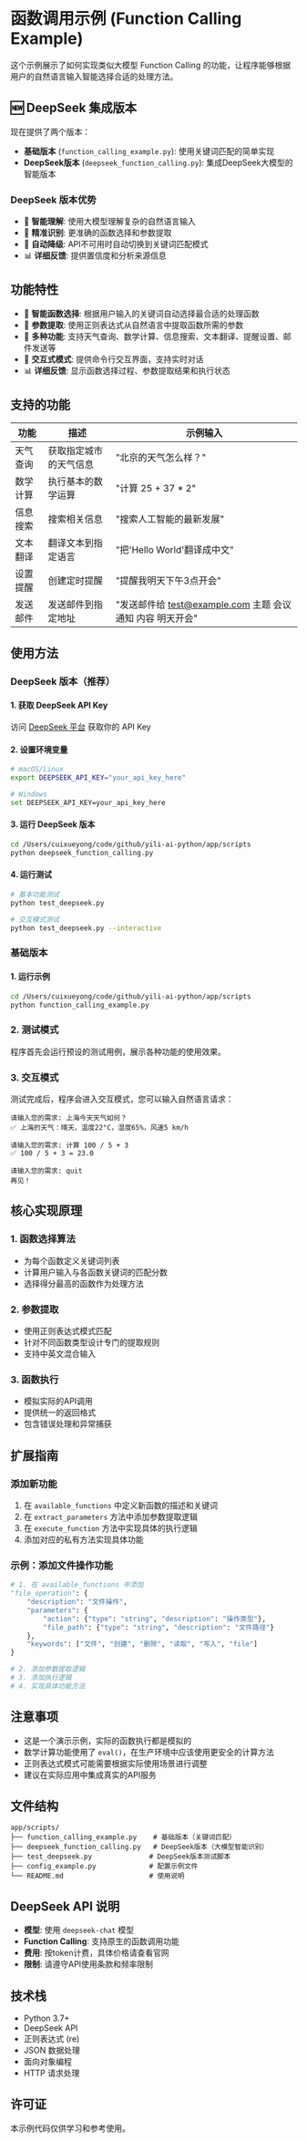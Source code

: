 # 函数调用示例 (Function Calling Example)

这个示例展示了如何实现类似大模型 Function Calling 的功能，让程序能够根据用户的自然语言输入智能选择合适的处理方法。

## 🆕 DeepSeek 集成版本

现在提供了两个版本：
- **基础版本** (`function_calling_example.py`): 使用关键词匹配的简单实现
- **DeepSeek版本** (`deepseek_function_calling.py`): 集成DeepSeek大模型的智能版本

### DeepSeek 版本优势
- 🧠 **智能理解**: 使用大模型理解复杂的自然语言输入
- 🎯 **精准识别**: 更准确的函数选择和参数提取
- 🔄 **自动降级**: API不可用时自动切换到关键词匹配模式
- 📊 **详细反馈**: 提供置信度和分析来源信息

## 功能特性

- 🤖 **智能函数选择**: 根据用户输入的关键词自动选择最合适的处理函数
- 📝 **参数提取**: 使用正则表达式从自然语言中提取函数所需的参数
- 🔧 **多种功能**: 支持天气查询、数学计算、信息搜索、文本翻译、提醒设置、邮件发送等
- 💬 **交互式模式**: 提供命令行交互界面，支持实时对话
- 📊 **详细反馈**: 显示函数选择过程、参数提取结果和执行状态

## 支持的功能

| 功能 | 描述 | 示例输入 |
|------|------|----------|
| 天气查询 | 获取指定城市的天气信息 | "北京的天气怎么样？" |
| 数学计算 | 执行基本的数学运算 | "计算 25 + 37 * 2" |
| 信息搜索 | 搜索相关信息 | "搜索人工智能的最新发展" |
| 文本翻译 | 翻译文本到指定语言 | "把'Hello World'翻译成中文" |
| 设置提醒 | 创建定时提醒 | "提醒我明天下午3点开会" |
| 发送邮件 | 发送邮件到指定地址 | "发送邮件给 test@example.com 主题 会议通知 内容 明天开会" |

## 使用方法

### DeepSeek 版本（推荐）

#### 1. 获取 DeepSeek API Key
访问 [DeepSeek 平台](https://platform.deepseek.com/api_keys) 获取你的 API Key

#### 2. 设置环境变量
```bash
# macOS/Linux
export DEEPSEEK_API_KEY="your_api_key_here"

# Windows
set DEEPSEEK_API_KEY=your_api_key_here
```

#### 3. 运行 DeepSeek 版本
```bash
cd /Users/cuixueyong/code/github/yili-ai-python/app/scripts
python deepseek_function_calling.py
```

#### 4. 运行测试
```bash
# 基本功能测试
python test_deepseek.py

# 交互模式测试
python test_deepseek.py --interactive
```

### 基础版本

#### 1. 运行示例

```bash
cd /Users/cuixueyong/code/github/yili-ai-python/app/scripts
python function_calling_example.py
```

### 2. 测试模式

程序首先会运行预设的测试用例，展示各种功能的使用效果。

### 3. 交互模式

测试完成后，程序会进入交互模式，您可以输入自然语言请求：

```
请输入您的需求: 上海今天天气如何？
✅ 上海的天气：晴天，温度22°C，湿度65%，风速5 km/h

请输入您的需求: 计算 100 / 5 + 3
✅ 100 / 5 + 3 = 23.0

请输入您的需求: quit
再见！
```

## 核心实现原理

### 1. 函数选择算法

- 为每个函数定义关键词列表
- 计算用户输入与各函数关键词的匹配分数
- 选择得分最高的函数作为处理方法

### 2. 参数提取

- 使用正则表达式模式匹配
- 针对不同函数类型设计专门的提取规则
- 支持中英文混合输入

### 3. 函数执行

- 模拟实际的API调用
- 提供统一的返回格式
- 包含错误处理和异常捕获

## 扩展指南

### 添加新功能

1. 在 `available_functions` 中定义新函数的描述和关键词
2. 在 `extract_parameters` 方法中添加参数提取逻辑
3. 在 `execute_function` 方法中实现具体的执行逻辑
4. 添加对应的私有方法实现具体功能

### 示例：添加文件操作功能

```python
# 1. 在 available_functions 中添加
"file_operation": {
    "description": "文件操作",
    "parameters": {
        "action": {"type": "string", "description": "操作类型"},
        "file_path": {"type": "string", "description": "文件路径"}
    },
    "keywords": ["文件", "创建", "删除", "读取", "写入", "file"]
}

# 2. 添加参数提取逻辑
# 3. 添加执行逻辑
# 4. 实现具体功能方法
```

## 注意事项

- 这是一个演示示例，实际的函数执行都是模拟的
- 数学计算功能使用了 `eval()`，在生产环境中应该使用更安全的计算方法
- 正则表达式模式可能需要根据实际使用场景进行调整
- 建议在实际应用中集成真实的API服务

## 文件结构

```
app/scripts/
├── function_calling_example.py    # 基础版本（关键词匹配）
├── deepseek_function_calling.py   # DeepSeek版本（大模型智能识别）
├── test_deepseek.py              # DeepSeek版本测试脚本
├── config_example.py             # 配置示例文件
└── README.md                     # 使用说明
```

## DeepSeek API 说明

- **模型**: 使用 `deepseek-chat` 模型
- **Function Calling**: 支持原生的函数调用功能
- **费用**: 按token计费，具体价格请查看官网
- **限制**: 请遵守API使用条款和频率限制

## 技术栈

- Python 3.7+
- DeepSeek API
- 正则表达式 (re)
- JSON 数据处理
- 面向对象编程
- HTTP 请求处理

## 许可证

本示例代码仅供学习和参考使用。